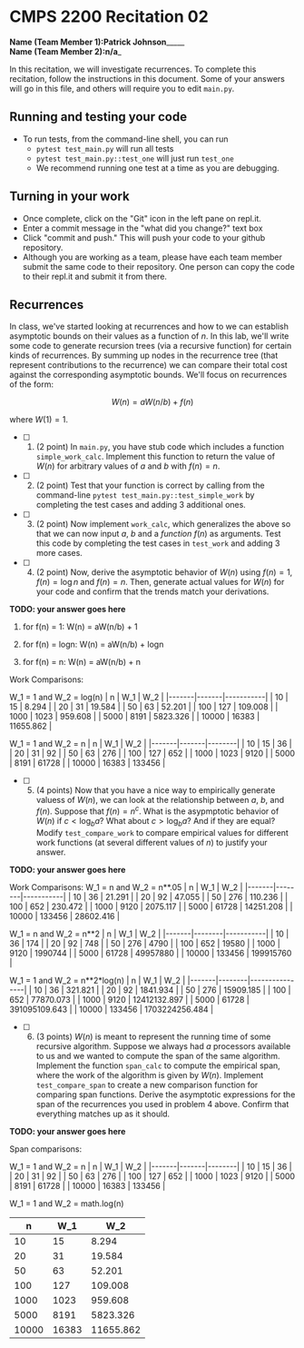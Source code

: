 # CMPS 2200  Recitation 02

**Name (Team Member 1):**__________Patrick Johnson_______________  
**Name (Team Member 2):**____________n/a_____________

In this recitation, we will investigate recurrences. 
To complete this recitation, follow the instructions in this document. Some of your answers will go in this file, and others will require you to edit `main.py`.



## Running and testing your code
- To run tests, from the command-line shell, you can run
  + `pytest test_main.py` will run all tests
  + `pytest test_main.py::test_one` will just run `test_one`
  + We recommend running one test at a time as you are debugging.

## Turning in your work

- Once complete, click on the "Git" icon in the left pane on repl.it.
- Enter a commit message in the "what did you change?" text box
- Click "commit and push." This will push your code to your github repository.
- Although you are working as a team, please have each team member submit the same code to their repository. One person can copy the code to their repl.it and submit it from there.

## Recurrences

In class, we've started looking at recurrences and how to we can establish asymptotic bounds on their values as a function of $n$. In this lab, we'll write some code to generate recursion trees (via a recursive function) for certain kinds of recurrences. By summing up nodes in the recurrence tree (that represent contributions to the recurrence) we can compare their total cost against the corresponding asymptotic bounds. We'll focus on  recurrences of the form:

$$ W(n) = aW(n/b) + f(n) $$

where $W(1) = 1$.

- [ ] 1. (2 point) In `main.py`, you have stub code which includes a function `simple_work_calc`. Implement this function to return the value of $W(n)$ for arbitrary values of $a$ and $b$ with $f(n)=n$.

- [ ] 2. (2 point) Test that your function is correct by calling from the command-line `pytest test_main.py::test_simple_work` by completing the test cases and adding 3 additional ones.

- [ ] 3. (2 point) Now implement `work_calc`, which generalizes the above so that we can now input $a$, $b$ and a *function* $f(n)$ as arguments. Test this code by completing the test cases in `test_work` and adding 3 more cases.

- [ ] 4. (2 point) Now, derive the asymptotic behavior of $W(n)$ using $f(n) = 1$, $f(n) = \log n$ and $f(n) = n$. Then, generate actual values for $W(n)$ for your code and confirm that the trends match your derivations.

**TODO: your answer goes here**

1. for f(n) = 1: W(n) = aW(n/b) + 1

2. for f(n) = logn: W(n) = aW(n/b) + logn

3. for f(n) = n: W(n) = aW(n/b) + n

Work Comparisons:

W_1 = 1 and W_2 = log(n)
|     n |   W_1 |       W_2 |
|-------|-------|-----------|
|    10 |    15 |     8.294 |
|    20 |    31 |    19.584 |
|    50 |    63 |    52.201 |
|   100 |   127 |   109.008 |
|  1000 |  1023 |   959.608 |
|  5000 |  8191 |  5823.326 |
| 10000 | 16383 | 11655.862 |

W_1 = 1 and W_2 = n
|     n |   W_1 |    W_2 |
|-------|-------|--------|
|    10 |    15 |     36 |
|    20 |    31 |     92 |
|    50 |    63 |    276 |
|   100 |   127 |    652 |
|  1000 |  1023 |   9120 |
|  5000 |  8191 |  61728 |
| 10000 | 16383 | 133456 |





- [ ] 5. (4 points) Now that you have a nice way to empirically generate valuess of $W(n)$, we can look at the relationship between $a$, $b$, and $f(n)$. Suppose that $f(n) = n^c$. What is the asypmptotic behavior of $W(n)$ if $c < \log_b a$? What about $c > \log_b a$? And if they are equal? Modify `test_compare_work` to compare empirical values for different work functions (at several different values of $n$) to justify your answer. 

**TODO: your answer goes here**

Work Comparisons:
W_1 = n and W_2 = n**.05
|     n |    W_1 |       W_2 |
|-------|--------|-----------|
|    10 |     36 |    21.291 |
|    20 |     92 |    47.055 |
|    50 |    276 |   110.236 |
|   100 |    652 |   230.472 |
|  1000 |   9120 |  2075.117 |
|  5000 |  61728 | 14251.208 |
| 10000 | 133456 | 28602.416 |



W_1 = n and W_2 = n**2
|     n |    W_1 |       W_2 |
|-------|--------|-----------|
|    10 |     36 |       174 |
|    20 |     92 |       748 |
|    50 |    276 |      4790 |
|   100 |    652 |     19580 |
|  1000 |   9120 |   1990744 |
|  5000 |  61728 |  49957880 |
| 10000 | 133456 | 199915760 |



W_1 = 1 and W_2 = n**2*log(n)
|     n |    W_1 |            W_2 |
|-------|--------|----------------|
|    10 |     36 |        321.821 |
|    20 |     92 |       1841.934 |
|    50 |    276 |      15909.185 |
|   100 |    652 |      77870.073 |
|  1000 |   9120 |   12412132.897 |
|  5000 |  61728 |  391095109.643 |
| 10000 | 133456 | 1703224256.484 |




- [ ] 6. (3 points) $W(n)$ is meant to represent the running time of some recursive algorithm. Suppose we always had $a$ processors available to us and we wanted to compute the span of the same algorithm. Implement the function `span_calc` to compute the empirical span, where the work of the algorithm is given by $W(n)$. Implement `test_compare_span` to create a new comparison function for comparing span functions. Derive the asymptotic expressions for the span of the recurrences you used in problem 4 above. Confirm that everything matches up as it should. 

**TODO: your answer goes here**

Span comparisons:

W_1 = 1 and W_2 = n
|     n |   W_1 |    W_2 |
|-------|-------|--------|
|    10 |    15 |     36 |
|    20 |    31 |     92 |
|    50 |    63 |    276 |
|   100 |   127 |    652 |
|  1000 |  1023 |   9120 |
|  5000 |  8191 |  61728 |
| 10000 | 16383 | 133456 |


W_1 = 1 and W_2 = math.log(n)

|     n |   W_1 |       W_2 |
|-------|-------|-----------|
|    10 |    15 |     8.294 |
|    20 |    31 |    19.584 |
|    50 |    63 |    52.201 |
|   100 |   127 |   109.008 |
|  1000 |  1023 |   959.608 |
|  5000 |  8191 |  5823.326 |
| 10000 | 16383 | 11655.862 |
